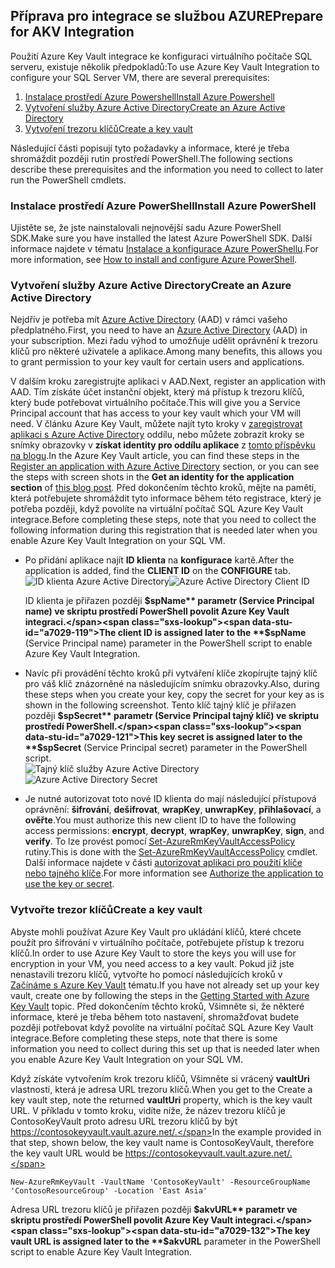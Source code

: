 ## <a name="prepare-for-akv-integration"></a><span data-ttu-id="a7029-101">Příprava pro integrace se službou AZURE</span><span class="sxs-lookup"><span data-stu-id="a7029-101">Prepare for AKV Integration</span></span>
<span data-ttu-id="a7029-102">Použití Azure Key Vault integrace ke konfiguraci virtuálního počítače SQL serveru, existuje několik předpokladů:</span><span class="sxs-lookup"><span data-stu-id="a7029-102">To use Azure Key Vault Integration to configure your SQL Server VM, there are several prerequisites:</span></span> 

1. [<span data-ttu-id="a7029-103">Instalace prostředí Azure Powershell</span><span class="sxs-lookup"><span data-stu-id="a7029-103">Install Azure Powershell</span></span>](#install-azure-powershell)
2. [<span data-ttu-id="a7029-104">Vytvoření služby Azure Active Directory</span><span class="sxs-lookup"><span data-stu-id="a7029-104">Create an Azure Active Directory</span></span>](#create-an-azure-active-directory)
3. [<span data-ttu-id="a7029-105">Vytvoření trezoru klíčů</span><span class="sxs-lookup"><span data-stu-id="a7029-105">Create a key vault</span></span>](#create-a-key-vault)

<span data-ttu-id="a7029-106">Následující části popisují tyto požadavky a informace, které je třeba shromáždit později rutin prostředí PowerShell.</span><span class="sxs-lookup"><span data-stu-id="a7029-106">The following sections describe these prerequisites and the information you need to collect to later run the PowerShell cmdlets.</span></span>

### <a name="install-azure-powershell"></a><span data-ttu-id="a7029-107">Instalace prostředí Azure PowerShell</span><span class="sxs-lookup"><span data-stu-id="a7029-107">Install Azure PowerShell</span></span>
<span data-ttu-id="a7029-108">Ujistěte se, že jste nainstalovali nejnovější sadu Azure PowerShell SDK.</span><span class="sxs-lookup"><span data-stu-id="a7029-108">Make sure you have installed the latest Azure PowerShell SDK.</span></span> <span data-ttu-id="a7029-109">Další informace najdete v tématu [Instalace a konfigurace Azure PowerShellu](/powershell/azureps-cmdlets-docs).</span><span class="sxs-lookup"><span data-stu-id="a7029-109">For more information, see [How to install and configure Azure PowerShell](/powershell/azureps-cmdlets-docs).</span></span>

### <a name="create-an-azure-active-directory"></a><span data-ttu-id="a7029-110">Vytvoření služby Azure Active Directory</span><span class="sxs-lookup"><span data-stu-id="a7029-110">Create an Azure Active Directory</span></span>
<span data-ttu-id="a7029-111">Nejdřív je potřeba mít [Azure Active Directory](https://azure.microsoft.com/trial/get-started-active-directory/) (AAD) v rámci vašeho předplatného.</span><span class="sxs-lookup"><span data-stu-id="a7029-111">First, you need to have an [Azure Active Directory](https://azure.microsoft.com/trial/get-started-active-directory/) (AAD) in your subscription.</span></span> <span data-ttu-id="a7029-112">Mezi řadu výhod to umožňuje udělit oprávnění k trezoru klíčů pro některé uživatele a aplikace.</span><span class="sxs-lookup"><span data-stu-id="a7029-112">Among many benefits, this allows you to grant permission to your key vault for certain users and applications.</span></span>

<span data-ttu-id="a7029-113">V dalším kroku zaregistrujte aplikaci v AAD.</span><span class="sxs-lookup"><span data-stu-id="a7029-113">Next, register an application with AAD.</span></span> <span data-ttu-id="a7029-114">Tím získáte účet instanční objekt, který má přístup k trezoru klíčů, který bude potřebovat virtuálního počítače.</span><span class="sxs-lookup"><span data-stu-id="a7029-114">This will give you a Service Principal account that has access to your key vault which your VM will need.</span></span> <span data-ttu-id="a7029-115">V článku Azure Key Vault, můžete najít tyto kroky v [zaregistrovat aplikaci s Azure Active Directory](../articles/key-vault/key-vault-get-started.md#register) oddílu, nebo můžete zobrazit kroky se snímky obrazovky v **získat identity pro oddílu aplikace**  z [tomto příspěvku na blogu](http://blogs.technet.com/b/kv/archive/2015/01/09/azure-key-vault-step-by-step.aspx).</span><span class="sxs-lookup"><span data-stu-id="a7029-115">In the Azure Key Vault article, you can find these steps in the [Register an application with Azure Active Directory](../articles/key-vault/key-vault-get-started.md#register) section, or you can see the steps with screen shots in the **Get an identity for the application section** of [this blog post](http://blogs.technet.com/b/kv/archive/2015/01/09/azure-key-vault-step-by-step.aspx).</span></span> <span data-ttu-id="a7029-116">Před dokončením těchto kroků, mějte na paměti, která potřebujete shromáždit tyto informace během této registrace, který je potřeba později, když povolíte na virtuální počítač SQL Azure Key Vault integrace.</span><span class="sxs-lookup"><span data-stu-id="a7029-116">Before completing these steps, note that you need to collect the following information during this registration that is needed later when you enable Azure Key Vault Integration on your SQL VM.</span></span>

* <span data-ttu-id="a7029-117">Po přidání aplikace najít **ID klienta** na **konfigurace** kartě.</span><span class="sxs-lookup"><span data-stu-id="a7029-117">After the application is added, find the **CLIENT ID**  on the **CONFIGURE** tab.</span></span> 
    <span data-ttu-id="a7029-118">![ID klienta Azure Active Directory](./media/virtual-machines-sql-server-akv-prepare/aad-client-id.png)</span><span class="sxs-lookup"><span data-stu-id="a7029-118">![Azure Active Directory Client ID](./media/virtual-machines-sql-server-akv-prepare/aad-client-id.png)</span></span>
  
    <span data-ttu-id="a7029-119">ID klienta je přiřazen později **$spName** parametr (Service Principal name) ve skriptu prostředí PowerShell povolit Azure Key Vault integraci.</span><span class="sxs-lookup"><span data-stu-id="a7029-119">The client ID is assigned later to the **$spName** (Service Principal name) parameter in the PowerShell script to enable Azure Key Vault Integration.</span></span> 
* <span data-ttu-id="a7029-120">Navíc při provádění těchto kroků při vytváření klíče zkopírujte tajný klíč pro váš klíč znázorněné na následujícím snímku obrazovky.</span><span class="sxs-lookup"><span data-stu-id="a7029-120">Also, during these steps when you create your key, copy the secret for your key as is shown in the following screenshot.</span></span> <span data-ttu-id="a7029-121">Tento klíč tajný klíč je přiřazen později **$spSecret** parametr (Service Principal tajný klíč) ve skriptu prostředí PowerShell.</span><span class="sxs-lookup"><span data-stu-id="a7029-121">This key secret is assigned later to the **$spSecret** (Service Principal secret) parameter in the PowerShell script.</span></span>  
    <span data-ttu-id="a7029-122">![Tajný klíč služby Azure Active Directory](./media/virtual-machines-sql-server-akv-prepare/aad-sp-secret.png)</span><span class="sxs-lookup"><span data-stu-id="a7029-122">![Azure Active Directory Secret](./media/virtual-machines-sql-server-akv-prepare/aad-sp-secret.png)</span></span>
* <span data-ttu-id="a7029-123">Je nutné autorizovat toto nové ID klienta do mají následující přístupová oprávnění: **šifrování**, **dešifrovat**, **wrapKey**, **unwrapKey**, **přihlašovací**, a **ověřte**.</span><span class="sxs-lookup"><span data-stu-id="a7029-123">You must authorize this new client ID to have the following access permissions: **encrypt**, **decrypt**, **wrapKey**, **unwrapKey**, **sign**, and **verify**.</span></span> <span data-ttu-id="a7029-124">To lze provést pomocí [Set-AzureRmKeyVaultAccessPolicy](https://msdn.microsoft.com/library/azure/mt603625.aspx) rutiny.</span><span class="sxs-lookup"><span data-stu-id="a7029-124">This is done with the [Set-AzureRmKeyVaultAccessPolicy](https://msdn.microsoft.com/library/azure/mt603625.aspx) cmdlet.</span></span> <span data-ttu-id="a7029-125">Další informace najdete v části [autorizovat aplikaci pro použití klíče nebo tajného klíče](../articles/key-vault/key-vault-get-started.md#authorize).</span><span class="sxs-lookup"><span data-stu-id="a7029-125">For more information see [Authorize the application to use the key or secret](../articles/key-vault/key-vault-get-started.md#authorize).</span></span>

### <a name="create-a-key-vault"></a><span data-ttu-id="a7029-126">Vytvořte trezor klíčů</span><span class="sxs-lookup"><span data-stu-id="a7029-126">Create a key vault</span></span>
<span data-ttu-id="a7029-127">Abyste mohli používat Azure Key Vault pro ukládání klíčů, které chcete použít pro šifrování v virtuálního počítače, potřebujete přístup k trezoru klíčů.</span><span class="sxs-lookup"><span data-stu-id="a7029-127">In order to use Azure Key Vault to store the keys you will use for encryption in your VM, you need access to a key vault.</span></span> <span data-ttu-id="a7029-128">Pokud již jste nenastavili trezoru klíčů, vytvořte ho pomocí následujících kroků v [Začínáme s Azure Key Vault](../articles/key-vault/key-vault-get-started.md) tématu.</span><span class="sxs-lookup"><span data-stu-id="a7029-128">If you have not already set up your key vault, create one by following the steps in the [Getting Started with Azure Key Vault](../articles/key-vault/key-vault-get-started.md) topic.</span></span> <span data-ttu-id="a7029-129">Před dokončením těchto kroků, Všimněte si, že některé informace, které je třeba během toto nastavení, shromažďovat budete později potřebovat když povolíte na virtuální počítač SQL Azure Key Vault integrace.</span><span class="sxs-lookup"><span data-stu-id="a7029-129">Before completing these steps, note that there is some information you need to collect during this set up that is needed later when you enable Azure Key Vault Integration on your SQL VM.</span></span>

<span data-ttu-id="a7029-130">Když získáte vytvořením krok trezoru klíčů, Všimněte si vrácený **vaultUri** vlastnosti, která je adresa URL trezoru klíčů.</span><span class="sxs-lookup"><span data-stu-id="a7029-130">When you get to the Create a key vault step, note the returned **vaultUri** property, which is the key vault URL.</span></span> <span data-ttu-id="a7029-131">V příkladu v tomto kroku, vidíte níže, že název trezoru klíčů je ContosoKeyVault proto adresu URL trezoru klíčů by být https://contosokeyvault.vault.azure.net/.</span><span class="sxs-lookup"><span data-stu-id="a7029-131">In the example provided in that step, shown below, the key vault name is ContosoKeyVault, therefore the key vault URL would be https://contosokeyvault.vault.azure.net/.</span></span>

    New-AzureRmKeyVault -VaultName 'ContosoKeyVault' -ResourceGroupName 'ContosoResourceGroup' -Location 'East Asia'

<span data-ttu-id="a7029-132">Adresa URL trezoru klíčů je přiřazen později **$akvURL** parametr ve skriptu prostředí PowerShell povolit Azure Key Vault integraci.</span><span class="sxs-lookup"><span data-stu-id="a7029-132">The key vault URL is assigned later to the **$akvURL** parameter in the PowerShell script to enable Azure Key Vault Integration.</span></span>

